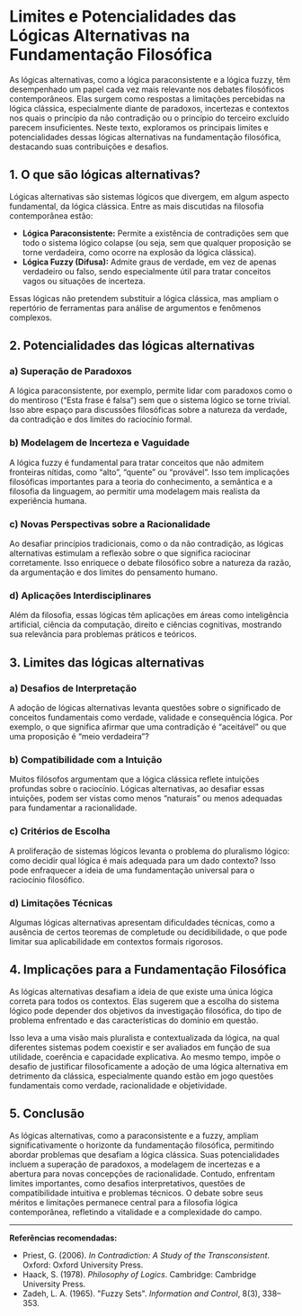 # Limites e Potencialidades das Lógicas Alternativas na Fundamentação Filosófica

As lógicas alternativas, como a lógica paraconsistente e a lógica fuzzy, têm desempenhado um papel cada vez mais relevante nos debates filosóficos contemporâneos. Elas surgem como respostas a limitações percebidas na lógica clássica, especialmente diante de paradoxos, incertezas e contextos nos quais o princípio da não contradição ou o princípio do terceiro excluído parecem insuficientes. Neste texto, exploramos os principais limites e potencialidades dessas lógicas alternativas na fundamentação filosófica, destacando suas contribuições e desafios.

## 1. O que são lógicas alternativas?

Lógicas alternativas são sistemas lógicos que divergem, em algum aspecto fundamental, da lógica clássica. Entre as mais discutidas na filosofia contemporânea estão:

- **Lógica Paraconsistente:** Permite a existência de contradições sem que todo o sistema lógico colapse (ou seja, sem que qualquer proposição se torne verdadeira, como ocorre na explosão da lógica clássica).
- **Lógica Fuzzy (Difusa):** Admite graus de verdade, em vez de apenas verdadeiro ou falso, sendo especialmente útil para tratar conceitos vagos ou situações de incerteza.

Essas lógicas não pretendem substituir a lógica clássica, mas ampliam o repertório de ferramentas para análise de argumentos e fenômenos complexos.

## 2. Potencialidades das lógicas alternativas

### a) Superação de Paradoxos

A lógica paraconsistente, por exemplo, permite lidar com paradoxos como o do mentiroso (“Esta frase é falsa”) sem que o sistema lógico se torne trivial. Isso abre espaço para discussões filosóficas sobre a natureza da verdade, da contradição e dos limites do raciocínio formal.

### b) Modelagem de Incerteza e Vaguidade

A lógica fuzzy é fundamental para tratar conceitos que não admitem fronteiras nítidas, como “alto”, “quente” ou “provável”. Isso tem implicações filosóficas importantes para a teoria do conhecimento, a semântica e a filosofia da linguagem, ao permitir uma modelagem mais realista da experiência humana.

### c) Novas Perspectivas sobre a Racionalidade

Ao desafiar princípios tradicionais, como o da não contradição, as lógicas alternativas estimulam a reflexão sobre o que significa raciocinar corretamente. Isso enriquece o debate filosófico sobre a natureza da razão, da argumentação e dos limites do pensamento humano.

### d) Aplicações Interdisciplinares

Além da filosofia, essas lógicas têm aplicações em áreas como inteligência artificial, ciência da computação, direito e ciências cognitivas, mostrando sua relevância para problemas práticos e teóricos.

## 3. Limites das lógicas alternativas

### a) Desafios de Interpretação

A adoção de lógicas alternativas levanta questões sobre o significado de conceitos fundamentais como verdade, validade e consequência lógica. Por exemplo, o que significa afirmar que uma contradição é “aceitável” ou que uma proposição é “meio verdadeira”?

### b) Compatibilidade com a Intuição

Muitos filósofos argumentam que a lógica clássica reflete intuições profundas sobre o raciocínio. Lógicas alternativas, ao desafiar essas intuições, podem ser vistas como menos “naturais” ou menos adequadas para fundamentar a racionalidade.

### c) Critérios de Escolha

A proliferação de sistemas lógicos levanta o problema do pluralismo lógico: como decidir qual lógica é mais adequada para um dado contexto? Isso pode enfraquecer a ideia de uma fundamentação universal para o raciocínio filosófico.

### d) Limitações Técnicas

Algumas lógicas alternativas apresentam dificuldades técnicas, como a ausência de certos teoremas de completude ou decidibilidade, o que pode limitar sua aplicabilidade em contextos formais rigorosos.

## 4. Implicações para a Fundamentação Filosófica

As lógicas alternativas desafiam a ideia de que existe uma única lógica correta para todos os contextos. Elas sugerem que a escolha do sistema lógico pode depender dos objetivos da investigação filosófica, do tipo de problema enfrentado e das características do domínio em questão.

Isso leva a uma visão mais pluralista e contextualizada da lógica, na qual diferentes sistemas podem coexistir e ser avaliados em função de sua utilidade, coerência e capacidade explicativa. Ao mesmo tempo, impõe o desafio de justificar filosoficamente a adoção de uma lógica alternativa em detrimento da clássica, especialmente quando estão em jogo questões fundamentais como verdade, racionalidade e objetividade.

## 5. Conclusão

As lógicas alternativas, como a paraconsistente e a fuzzy, ampliam significativamente o horizonte da fundamentação filosófica, permitindo abordar problemas que desafiam a lógica clássica. Suas potencialidades incluem a superação de paradoxos, a modelagem de incertezas e a abertura para novas concepções de racionalidade. Contudo, enfrentam limites importantes, como desafios interpretativos, questões de compatibilidade intuitiva e problemas técnicos. O debate sobre seus méritos e limitações permanece central para a filosofia lógica contemporânea, refletindo a vitalidade e a complexidade do campo.

---

**Referências recomendadas:**
- Priest, G. (2006). *In Contradiction: A Study of the Transconsistent*. Oxford: Oxford University Press.
- Haack, S. (1978). *Philosophy of Logics*. Cambridge: Cambridge University Press.
- Zadeh, L. A. (1965). "Fuzzy Sets". *Information and Control*, 8(3), 338–353.